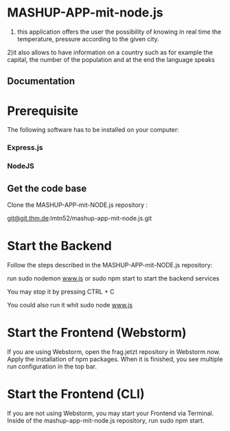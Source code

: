 # MASHUP-APP-mit-node.js

1) this application offers the user the possibility of knowing in real time the temperature, pressure according to the given city.

2)it also allows to have information on a country such as for example the capital, the number of the population and at the end the language speaks

## Documentation
# Prerequisite
The following software has to be installed on your computer:

### Express.js

### NodeJS




## Get the code base
Clone the MASHUP-APP-mit-NODE.js repository :

git@git.thm.de:lmtn52/mashup-app-mit-node.js.git



# Start the Backend
Follow the steps described in the MASHUP-APP-mit-NODE.js repository:

run sudo nodemon www.js  or sudo npm start to start the backend services

You may stop it by pressing CTRL + C

 

You could also run it whit sudo node www.js








# Start the Frontend (Webstorm)
If you are using Webstorm, open the frag.jetzt repository in Webstorm now. Apply the installation of npm packages. When it is finished, you see multiple run configuration in the top bar. 

# Start the Frontend (CLI)
If you are not using Webstorm, you may start your Frontend via Terminal. Inside of the mashup-app-mit-node.js repository, run sudo npm start.

